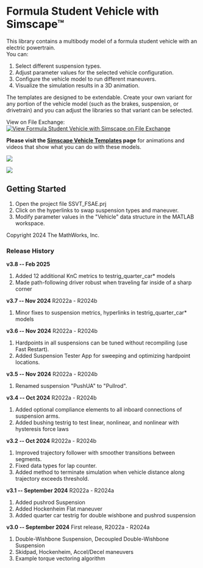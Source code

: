 # **​​Formula Student Vehicle with Simscape&trade;**

This library contains a multibody model of a formula student vehicle 
with an electric powertrain.  
You can:

   1. Select different suspension types.
   2. Adjust parameter values for the selected vehicle configuration.
   3. Configure the vehicle model to run different maneuvers.
   4. Visualize the simulation results in a 3D animation.

The templates are designed to be extendable. Create your own variant for any portion 
of the vehicle model (such as the brakes, suspension, or drivetrain) and you can 
adjust the libraries so that variant can be selected.

View on File Exchange:  [![View Formula Student Vehicle with Simscape on File Exchange](https://www.mathworks.com/matlabcentral/images/matlab-file-exchange.svg)](https://www.mathworks.com/matlabcentral/fileexchange/172279-formula-student-vehicle-with-simscape)  

**Please visit the [Simscape Vehicle Templates](https://www.mathworks.com/solutions/physical-modeling/simscape-vehicle-templates.html) page** for animations and videos that show what you can do with these models.

![](Scripts_Data/Overview/Simscape_Vehicle_Templates_FSAE_animation.png)

![](Scripts_Data/Overview/Simscape_Vehicle_Templates_FSAE_model.png)

## **Getting Started**
1. Open the project file SSVT\_FSAE.prj 
2. Click on the hyperlinks to swap suspension types and maneuver. 
3. Modify parameter values in the "Vehicle" data structure in the MATLAB workspace.

Copyright 2024 The MathWorks, Inc.
 
### **Release History**
**v3.8  -- Feb 2025**
1.  Added 12 additional KnC metrics to testrig_quarter_car* models 
2.  Made path-following driver robust when traveling far inside of a sharp corner 

**v3.7  -- Nov 2024**  R2022a - R2024b
1.  Minor fixes to suspension metrics, hyperlinks in testrig_quarter_car* models 

**v3.6  -- Nov 2024**  R2022a - R2024b
1.  Hardpoints in all suspensions can be tuned without recompiling (use Fast Restart).
2.  Added Suspension Tester App for sweeping and optimizing hardpoint locations.

**v3.5  -- Nov 2024**  R2022a - R2024b
1.  Renamed suspension "PushUA" to "Pullrod".

**v3.4  -- Oct 2024**  R2022a - R2024b
1.  Added optional compliance elements to all inboard connections of suspension arms.
2.  Added bushing testrig to test linear, nonlinear, and nonlinear with hysteresis force laws

**v3.2  -- Oct 2024**  R2022a - R2024b
1.  Improved trajectory follower with smoother transitions between segments.
2.  Fixed data types for lap counter. 
3.  Added method to terminate simulation when vehicle distance along trajectory exceeds threshold. 

**v3.1 -- September 2024** R2022a - R2024a
1. Added pushrod Suspension
2. Added Hockenheim Flat maneuver
3. Added quarter car testrig for double wishbone and pushrod suspension

**v3.0 -- September 2024**
First release, R2022a - R2024a
1. Double-Wishbone Suspension, Decoupled Double-Wishbone Suspension
2. Skidpad, Hockenheim, Accel/Decel maneuvers
3. Example torque vectoring algorithm 


